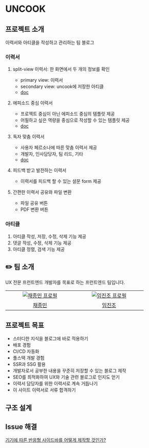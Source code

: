 # UNCOOK

## 프로젝트 소개

이력서와 아티클을 작성하고 관리하는 팀 블로그

### 이력서

1. split-view 이력서: 한 화면에서 두 개의 정보를 확인

   - primary view: 이력서
   - secondary view: uncook에 저장한 아티클
   - [doc](https://github.com/unCookk/uncook/tree/main/docs/ux/resume-split-view.md)

2. 에피소드 중심 이력서

   - 프로젝트 중심이 아닌 에피소드 중심의 템플릿 제공
   - 어필하고 싶은 역량을 중심으로 작성할 수 있는 템플릿 제공
   - [doc](https://github.com/unCookk/uncook/tree/main/docs/ux/resume-verify-issue.md)

3. 독자 맞춤 이력서

   - 사용자 페르소나에 따른 맞춤 이력서 제공
   - 개발자, 인사담당자, 팀 리드, 기타
   - [doc](https://github.com/unCookk/uncook/tree/main/docs/ux/cocktail-party-effect.md)

4. 피드백 받고 발전하는 이력서

   - 이력서를 피드백 할 수 있는 설문 form 제공

5. 간편한 이력서 공유와 파일 변환

   - 파일 공유 버튼
   - PDF 변환 버튼

### 아티클

1. 아티클 작성, 저장, 수정, 삭제 기능 제공
2. 댓글 작성, 수정, 삭제 기능 제공
3. 아티클 정렬, 검색 기능 제공

###

## ✏️ 팀 소개

UX 전문 프런트엔드 개발자를 목표로 하는 프런트엔드 팀입니다.

<table>
  <tr>
  <td align="center" width="200px">
      <a href="https://github.com/JayChae" target="_blank">
        <img src="https://avatars.githubusercontent.com/JayChae" alt="채종민 프로필" />
      </a>
    </td>
    <td align="center" width="200px">
      <a href="https://github.com/Sparrowlim" target="_blank">
        <img src="https://avatars.githubusercontent.com/Sparrowlim" alt="임진조 프로필" />
      </a>
    </td>
  </tr>

  <tr>
    <td align="center">
      <a href="https://github.com/JayChae" target="_blank">
        채종민
      </a>
    </td>
    <td align="center">
      <a href="https://github.com/Sparrowlim" target="_blank">
        임진조
      </a>
    </td>
  </tr>
</table>

## 프로젝트 목표

- 스터디한 지식을 블로그에 바로 적용하기
- 배포 경험
- CI/CD 자동화
- 풀스택 개발 경험
- SSR과 SSG 활용
- 개발자로서 공부한 내용을 꾸준히 저장할 수 있는 블로그 제작
- SEO를 최적화하여 UX와 기술 관련 블로그로 인지도 얻기
- 이력서 담당자를 위한 이력서로 계속 거듭나기
- 이 사이트 이력서로 서류 합격하기

## 구조 설계

## Issue 해결

[기기에 따른 반응형 사이드바를 어떻게 제작할 것인가?](https://github.com/unCookk/uncook/tree/main/docs/sidebar.md)
